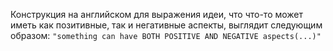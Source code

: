
Конструкция на английском для выражения идеи, что что-то может иметь как позитивные, так и негативные аспекты, выглядит следующим образом: 
`"something can have BOTH POSITIVE AND NEGATIVE aspects(...)"`
